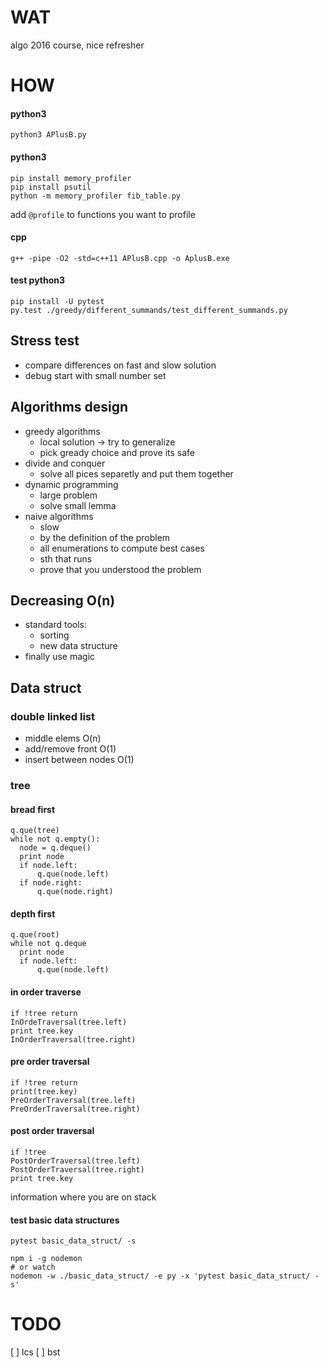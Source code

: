 # WAT

algo 2016 course,
nice refresher


# HOW

#### python3
```
python3 APlusB.py
```

#### python3
```
pip install memory_profiler
pip install psutil
python -m memory_profiler fib_table.py  
```
add `@profile` to functions you want to profile

#### cpp
`g++ -pipe -O2 -std=c++11 APlusB.cpp -o AplusB.exe`

#### test python3
```
pip install -U pytest
py.test ./greedy/different_summands/test_different_summands.py  
```

## Stress test

- compare differences on fast and slow solution
- debug start with small number set


## Algorithms design

- greedy algorithms
    - local solution -> try to generalize
    - pick gready choice and prove its safe
- divide and conquer
    - solve all pices separetly and put them together
- dynamic programming
    - large problem 
    - solve small lemma
- naive algorithms
    - slow
    - by the definition of the problem
    - all enumerations to compute best cases
    - sth that runs
    - prove that you understood the problem
    
## Decreasing O(n)
- standard tools:
    - sorting
    - new data structure
- finally use magic



## Data struct

### double linked list
- middle elems O(n)
- add/remove front O(1)
- insert between nodes O(1)

### tree
#### bread first
  ```
  q.que(tree)
  while not q.empty():
    node = q.deque()
    print node
    if node.left:
        q.que(node.left)
    if node.right:
        q.que(node.right)
  ```
#### depth first
  ```
  q.que(root)
  while not q.deque
    print node
    if node.left:
        q.que(node.left)
  ```      
#### in order traverse
  ```
  if !tree return
  InOrdeTraversal(tree.left)
  print tree.key
  InOrderTraversal(tree.right)
  ```
#### pre order traversal
  ```
  if !tree return
  print(tree.key)
  PreOrderTraversal(tree.left)
  PreOrderTraversal(tree.right)
  ```
#### post order traversal
 ```
 if !tree
 PostOrderTraversal(tree.left)
 PostOrderTraversal(tree.right)
 print tree.key
 ```
 information where you are on stack

#### test basic data structures
```
pytest basic_data_struct/ -s
```
```
npm i -g nodemon
# or watch
nodemon -w ./basic_data_struct/ -e py -x 'pytest basic_data_struct/ -s'
```

# TODO
[ ] lcs
[ ] bst 
